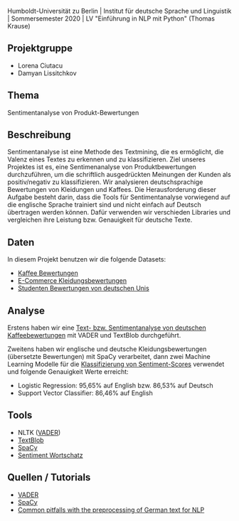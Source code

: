 Humboldt-Universität zu Berlin | Institut für deutsche Sprache und Linguistik | Sommersemester 2020 | LV "Einführung in NLP mit Python" (Thomas Krause)

## Projektgruppe
* Lorena Ciutacu
* Damyan Lissitchkov

## Thema
Sentimentanalyse von Produkt-Bewertungen

## Beschreibung

Sentimentanalyse ist eine Methode des Textmining, die es ermöglicht, die Valenz eines Textes zu erkennen und zu klassifizieren. Ziel unseres Projektes ist es, eine Sentimenanalyse von Produktbewertungen durchzuführen, um die schriftlich ausgedrückten Meinungen der Kunden als positiv/negativ zu klassifizieren. Wir analysieren deutschsprachige Bewertungen von Kleidungen und Kaffees. Die Herausforderung dieser Aufgabe besteht darin, dass die Tools für Sentimentanalyse vorwiegend auf die englische Sprache trainiert sind und nicht einfach auf Deutsch übertragen werden können. Dafür verwenden wir verschieden Libraries und vergleichen ihre Leistung bzw. Genauigkeit für deutsche Texte.

## Daten
In diesem Projekt benutzen wir die folgende Datasets:

* [Kaffee Bewertungen](https://www.kaggle.com/mldado/german-online-reviewsratings-of-organic-coffee)
* [E-Commerce Kleidungsbewertungen](https://www.kaggle.com/timoboz/womens-ecommerce-clothing-reviews)
* [Studenten Bewertungen von deutschen Unis](https://www.kaggle.com/longnguyen2306/germany-universities-reviews-and-recommendation)

## Analyse
Erstens haben wir eine [Text- bzw. Sentimentanalyse von deutschen Kaffeebewertungen](https://github.com/lorenanda/Sentimentanalyse-HU-SS20/blob/master/sentiment_analyse.ipynb) mit VADER und TextBlob durchgeführt.

Zweitens haben wir englische und deutsche Kleidungsbewertungen (übersetzte Bewertungen) mit SpaCy verarbeitet, dann zwei Machine Learning Modelle für die [Klassifizierung von Sentiment-Scores](https://github.com/lorenanda/Sentimentanalyse-HU-SS20/blob/master/spacy_kleidung.ipynb) verwendet und folgende Genauigkeit Werte erreicht:
- Logistic Regression: 95,65% auf English bzw. 86,53% auf Deutsch
- Support Vector Classifier: 86,46% auf English

## Tools
* NLTK ([VADER](https://www.nltk.org/howto/sentiment.html))
* [TextBlob](https://textblob.readthedocs.io/en/dev/quickstart.html#sentiment-analysis)
* [SpaCy](https://spacy.io/usage/models)
* [Sentiment Wortschatz](https://wortschatz.uni-leipzig.de/en/download/)

## Quellen / Tutorials
* [VADER](https://github.com/cjhutto/vaderSentiment#demo-including-example-of-non-english-text-translations)
* [SpaCy](https://medium.com/analytics-vidhya/training-your-own-sentiment-analyzer-with-spacy-9b924df1514c)
* [Common pitfalls with the preprocessing of German text for NLP](https://medium.com/idealo-tech-blog/common-pitfalls-with-the-preprocessing-of-german-text-for-nlp-3cfb8dc19ebe)
